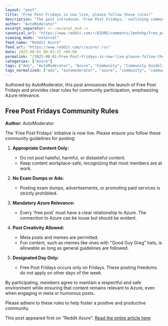 ```yaml
---
layout: "post"
title: "Free Post Fridays is now live, please follow these rules!"
description: "The post introduces 'Free Post Fridays,' outlining community rules for posting, with a requirement that all posts be related to Azure in some form. It reminds users to avoid inappropriate, promotional, or exam-dump content and allows memes, provided the content remains workplace safe."
author: "AutoModerator"
excerpt_separator: <!--excerpt_end-->
canonical_url: "https://www.reddit.com/r/AZURE/comments/1mehnkp/free_post_fridays_is_now_live_please_follow_these/"
viewing_mode: "external"
feed_name: "Reddit Azure"
feed_url: "https://www.reddit.com/r/azure/.rss"
date: 2025-08-01 00:01:37 +00:00
permalink: "/2025-08-01-Free-Post-Fridays-is-now-live-please-follow-these-rules.html"
categories: ["Azure"]
tags: ["Ads", "AutoModerator", "Azure", "Community", "Community Guidelines", "Exam Dumps", "Free Post Fridays", "Meme Policy", "Moderation", "Paid Services", "Posting Rules", "Workplace Safety"]
tags_normalized: ["ads", "automoderator", "azure", "community", "community guidelines", "exam dumps", "free post fridays", "meme policy", "moderation", "paid services", "posting rules", "workplace safety"]
---
```


Authored by AutoModerator, this post announces the launch of Free Post Fridays and provides clear rules for community participation, emphasizing Azure relevance.<!--excerpt_end-->

## Free Post Fridays Community Rules

**Author:** AutoModerator

The 'Free Post Fridays' initiative is now live. Please ensure you follow these community guidelines for posting:

1. **Appropriate Content Only:**
   - Do not post hateful, harmful, or distasteful content.
   - Keep content workplace-safe, recognizing that most members are at work.

2. **No Exam Dumps or Ads:**
   - Posting exam dumps, advertisements, or promoting paid services is strictly prohibited.

3. **Mandatory Azure Relevance:**
   - Every 'free post' must have a clear relationship to Azure. The connection to Azure can be loose but should be evident.

4. **Post Creativity Allowed:**
   - Meta posts and memes are permitted.
   - Fun content, such as memes like ones with "Good Guy Greg" hats, is allowable as long as general guidelines are followed.

5. **Designated Day Only:**
   - Free Post Fridays occurs only on Fridays. These posting freedoms do not apply on other days of the week.

By participating, members agree to maintain a respectful and safe environment while ensuring that content remains relevant to Azure, even when engaging in meta or humorous posts.

Please adhere to these rules to help foster a positive and productive community.

This post appeared first on "Reddit Azure". [Read the entire article here](https://www.reddit.com/r/AZURE/comments/1mehnkp/free_post_fridays_is_now_live_please_follow_these/)
